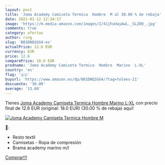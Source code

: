 ```yaml
---
layout: post
title: 'Joma Academy Camiseta Termica  Hombre  M al 30.00 % de rebaja'
date: 2021-01-12 12:34:17
image: 'https://m.media-amazon.com/images/I/41jhuUwyAwL._SL200_.jpg'
comments: true
category: ofertas
author: ring
slug: 'B01DNQ1GG4-es'
actualPrice: 12.6 EUR
currency: EUR
price: 12.6
comparePrice: 18.0 EUR
prodname: 'Joma Academy Camiseta Termica  Hombre  Marino  L-XL'
country: 'es'
flag: '🇪🇸'
buyurl: 'https://www.amazon.es/dp/B01DNQ1GG4/?tag=tolees-21'
descuento: '30.00'
average: '13.68'
---
```


Tienes [Joma Academy Camiseta Termica  Hombre  Marino  L-XL](https://www.amazon.es/dp/B01DNQ1GG4/?tag=tolees-21) con precio final de  12.6 EUR (original: 18.0 EUR) (30.00 %  de rebaja) aqui!

[![Joma Academy Camiseta Termica  Hombre  M](https://m.media-amazon.com/images/I/41jhuUwyAwL._SL200_.jpg)](https://www.amazon.es/dp/B01DNQ1GG4/?tag=tolees-21)

🔎:

- Resto textil
- Camisetas - Ropa de compresión
- Brama academy marino m/l

[Comprar!!!](https://www.amazon.es/dp/B01DNQ1GG4/?tag=tolees-21)
